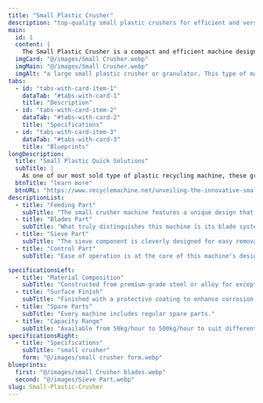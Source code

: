 ```yaml
---
title: "Small Plastic Crusher"
description: "top-quality small plastic crushers for efficient and versatile crushing"
main:
  id: 1
  content: |
    The Small Plastic Crusher is a compact and efficient machine designed for the reduction of plastic waste. This device is perfect for recycling operations, significantly reducing the size of plastic materials for easier management and disposal.
  imgCard: "@/images/Small Crusher.webp"
  imgMain: "@/images/Small Crusher.webp"
  imgAlt: "a large small plastic crusher or granulator. This type of machine is often used for recycling plastics, as it can break down large pieces of plastic into smaller flakes or pellets. The machine has a hopper on top where the plastic is fed in, and a chamber below where the plastic is shredded by rotating blades. The shredded plastic is then collected in a bin or container at the bottom of the machine."
tabs:
  - id: "tabs-with-card-item-1"
    dataTab: "#tabs-with-card-1"
    title: "Description"
  - id: "tabs-with-card-item-2"
    dataTab: "#tabs-with-card-2"
    title: "Specifications"
  - id: "tabs-with-card-item-3"
    dataTab: "#tabs-with-card-3"
    title: "Blueprints"
longDescription:
  title: "Small Plastic Quick Solutions"
  subTitle: |
    As one of our most sold type of plastic recycling machine, these granulators are packaged in many of our complete recycling solutions including our popular PET bottle washing lines, plastic film recycling lines,and more.
  btnTitle: "learn more"
  btnURL: "https://www.recyclemachine.net/unveiling-the-innovative-small-crusher-machine/.html"
descriptionList:
  - title: "Feeding Part"
    subTitle: "The small crusher machine features a unique design that prevents material backflow, ensuring a smooth processing experience. The large and sturdy feeding mouth can handle a diverse range of materials, enhancing its versatility across various industrial applications. This design not only boosts efficiency but also significantly lowers the risk of jams and delays."
  - title: "Blades Part"
    subTitle: "What truly distinguishes this machine is its blade system. The blades can be adjusted from outside the machine, a feature that drastically cuts downtime. This quick-adjust mechanism allows for immediate response to different material types, maintaining consistent output quality without the need for prolonged machine downtime."
  - title: "Sieve Part"
    subTitle: "The sieve component is cleverly designed for easy removal and installation. This modular approach enables quick adaptation to different screening requirements, ensuring that the machine can effortlessly handle a wide variety of materials. The maintenance ease and flexibility this part provides is a testament to the machine’s well-considered design."
  - title: "Control Part"
    subTitle: "Ease of operation is at the core of this machine's design. The one-start and one-stop functionality make it user-friendly for operators of all skill levels. Additionally, the hydraulic opening feature improves safety and access for routine maintenance, further minimizing potential operational downtime."

specificationsLeft:
  - title: "Material Composition"
    subTitle: "Constructed from premium-grade steel or alloy for exceptional strength and durability."
  - title: "Surface Finish"
    subTitle: "Finished with a protective coating to enhance corrosion resistance and extend service life."
  - title: "Spare Parts"
    subTitle: "Every machine includes regular spare parts."
  - title: "Capacity Range"
    subTitle: "Available from 50kg/hour to 500kg/hour to suit different working scenarios."
specificationsRight:
  - title: "Specifications"
    subTitle: "small crusher"
    form: "@/images/small crusher form.webp"
blueprints:
  first: "@/images/small Crusher blades.webp"
  second: "@/images/Sieve Part.webp"
slug: Small-Plastic-Crusher    
---
```


